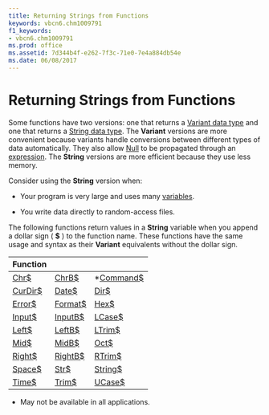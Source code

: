 ```yaml
---
title: Returning Strings from Functions
keywords: vbcn6.chm1009791
f1_keywords:
- vbcn6.chm1009791
ms.prod: office
ms.assetid: 7d344b4f-e262-7f3c-71e0-7e4a884db54e
ms.date: 06/08/2017
---
```



# Returning Strings from Functions

Some functions have two versions: one that returns a [Variant data type](vbe-glossary.md) and one that returns a [String data type](vbe-glossary.md). The **Variant** versions are more convenient because variants handle conversions between different types of data automatically. They also allow [Null](vbe-glossary.md) to be propagated through an [expression](vbe-glossary.md). The **String** versions are more efficient because they use less memory.

Consider using the **String** version when:




- Your program is very large and uses many [variables](vbe-glossary.md).
    
- You write data directly to random-access files.
    

The following functions return values in a **String** variable when you append a dollar sign ( **$** ) to the function name. These functions have the same usage and syntax as their **Variant** equivalents without the dollar sign.

|**Function**|||
|:-----|:-----|:-----|
|[Chr$](vbe-glossary.md)|[ChrB$](vbe-glossary.md)|*[Command$](vbe-glossary.md)|
|[CurDir$](vbe-glossary.md)|[Date$](vbe-glossary.md)|[Dir$](vbe-glossary.md)|
|[Error$](vbe-glossary.md)|[Format$](vbe-glossary.md)|[Hex$](vbe-glossary.md)|
|[Input$](vbe-glossary.md)|[InputB$](vbe-glossary.md)|[LCase$](vbe-glossary.md)|
|[Left$](vbe-glossary.md)|[LeftB$](vbe-glossary.md)|[LTrim$](vbe-glossary.md)|
|[Mid$](vbe-glossary.md)|[MidB$](vbe-glossary.md)|[Oct$](vbe-glossary.md)|
|[Right$](vbe-glossary.md)|[RightB$](vbe-glossary.md)|[RTrim$](vbe-glossary.md)|
|[Space$](vbe-glossary.md)|[Str$](vbe-glossary.md)|[String$](vbe-glossary.md)|
|[Time$](vbe-glossary.md)|[Trim$](vbe-glossary.md)|[UCase$](vbe-glossary.md)|


* May not be available in all applications.

